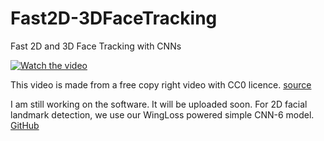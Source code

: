# Fast2D-3DFaceTracking
Fast 2D and 3D Face Tracking with CNNs

[![Watch the video](https://img.youtube.com/vi/AWvbE70I-ys/2.jpg)](https://www.youtube.com/watch?v=AWvbE70I-ys)

This video is made from a free copy right video with CC0 licence. [source](https://videos.pexels.com/videos/roller-coaster-852415)

I am still working on the software. It will be uploaded soon.
For 2D facial landmark detection, we use our WingLoss powered simple CNN-6 model. [GitHub](https://github.com/FengZhenhua/Wing-Loss)
